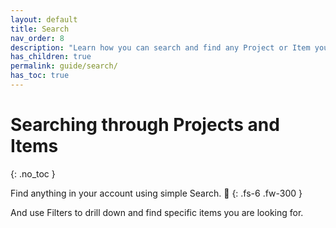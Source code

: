 ```yaml
---
layout: default
title: Search
nav_order: 8
description: "Learn how you can search and find any Project or Item you are working on in Zepel"
has_children: true
permalink: guide/search/
has_toc: true
---
```


# Searching through Projects and Items
{: .no_toc }

Find anything in your account using simple Search. 🔎
{: .fs-6 .fw-300 }

And use Filters to drill down and find specific items you are looking for.